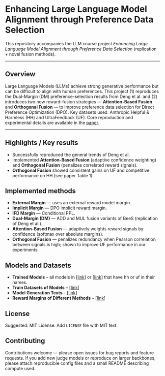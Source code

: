 

# Enhancing Large Language Model Alignment through Preference Data Selection

This repository accompanies the LLM course project *Enhancing Large Language Model Alignment through Preference Data Selection* (replication + novel fusion methods).&#x20;

---

## Overview

Large Language Models (LLMs) achieve strong generative performance but can be difficult to align with human preferences. This project (1) reproduces the Dual-Margin (DM) preference-selection results from Deng et al. and (2) introduces two new reward-fusion strategies — **Attention-Based Fusion** and **Orthogonal Fusion** — to improve preference data selection for Direct Preference Optimization (DPO). Key datasets used: Anthropic Helpful & Harmless (HH) and UltraFeedback (UF). Core reproduction and experimental details are available in the [paper](https://github.com/your-repo/your-path/yourfile.odf).&#x20;

---

## Highlights / Key results

* Successfully reproduced the general trends of Deng et al.&#x20;
* Implemented **Attention-Based Fusion** (adaptive confidence weighting) and **Orthogonal Fusion** (penalizes correlated reward signals).
* **Orthogonal Fusion** showed consistent gains on UF and competitive performance on HH (see paper Table 1).&#x20;



## Implemented methods

* **External Margin** — uses an external reward model margin.&#x20;
* **Implicit Margin** — DPO implicit reward margin.&#x20;
* **IFD Margin** — Conditional PPL.&#x20;
* **Dual-Margin (DM)** — ADD and MUL fusion variants of BeeS (replication of Deng et al.).&#x20;
* **Attention-Based Fusion** — adaptively weights reward signals by confidence (softmax over absolute margins).&#x20;
* **Orthogonal Fusion** — penalizes redundancy when Pearson correlation between signals is high; shown to improve UF performance in our experiments.&#x20;


## Models and Datasets

* **Trained Models** – all models in \[[link](https://huggingface.co/AliEdalat)] or \[[link](https://huggingface.co/kamandmesbah)] that have hh or uf in their names.
* **Train Datasets of Models** – \[[link](https://huggingface.co/datasets/AliEdalat/dpo_models_train_datasets)]
* **Model Generation Texts** – \[[link](https://huggingface.co/datasets/AliEdalat/dpo_models_generation)]
* **Reward Margins of Different Methods** – \[[link](https://huggingface.co/datasets/AliEdalat/reward_margins)]


## License

Suggested: MIT License. Add `LICENSE` file with MIT text.


## Contributing

Contributions welcome — please open issues for bug reports and feature requests. If you add new judge models or reproduce on larger backbones, please attach reproducible config files and a small README describing compute used.

